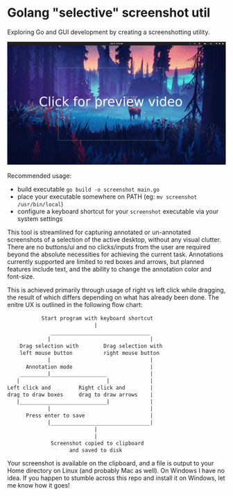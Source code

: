 # Golang "selective" screenshot util

Exploring Go and GUI development by creating a screenshotting utility.

[![Video Preview](thumb.png)](https://github.com/user-attachments/assets/c65225fd-c453-4705-a4e4-49529debea47)

Recommended usage:

- build executable `go build -o screenshot main.go`
- place your executable somewhere on PATH (eg: `mv screenshot /usr/bin/local`)
- configure a keyboard shortcut for your `screenshot` executable via your system settings


This tool is streamlined for capturing annotated or un-annotated screenshots of a selection of the active desktop, without any visual clutter. There are no buttons/ui and no clicks/inputs from the user are required beyond the absolute necessities for achieving the current task. Annotations currently supported are limited to red boxes and arrows, but planned features include text, and the ability to change the annotation color and font-size.

This is achieved primarily through usage of right vs left click while dragging, the result of which differs depending on what has already been done. The enitre UX is outlined in the following flow chart:

```
           Start program with keyboard shortcut
                            |
              ________________________________
             |                                |
    Drag selection with        Drag selection with
    left mouse button          right mouse button
             |                                |
      Annotation mode                         |
    _________|__________________              |
   |                            |             |
Left click and         Right click and        |
drag to draw boxes     drag to draw arrows    |
   |____________________________|             |
             |                                |
      Press enter to save                     |
             |________________________________|
                            |
                            |
              Screenshot copied to clipboard 
                    and saved to disk
```

Your screenshot is available on the clipboard, and a file is output to your Home directory on Linux (and probably Mac as well). On Windows I have no idea. If you happen to stumble across this repo and install it on Windows, let me know how it goes!
